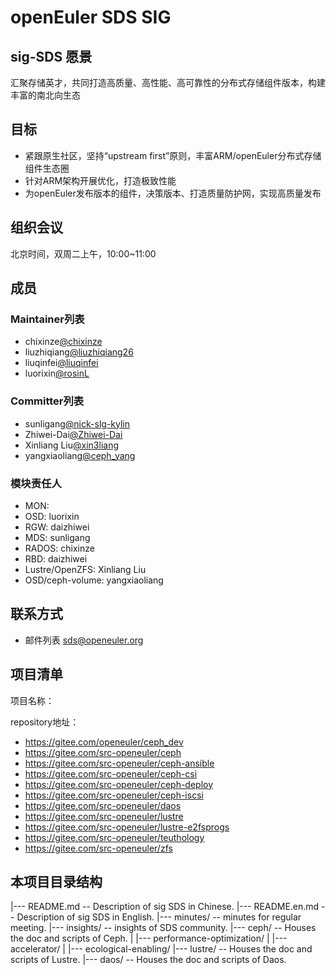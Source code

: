 # openEuler SDS SIG
## sig-SDS 愿景

汇聚存储英才，共同打造高质量、高性能、高可靠性的分布式存储组件版本，构建丰富的南北向生态

## 目标

- 紧跟原生社区，坚持“upstream first”原则，丰富ARM/openEuler分布式存储组件生态圈
- 针对ARM架构开展优化，打造极致性能
- 为openEuler发布版本的组件，决策版本、打造质量防护网，实现高质量发布


## 组织会议

北京时间，双周二上午，10:00~11:00


## 成员

### Maintainer列表

- chixinze[@chixinze](https://gitee.com/chixinze)
- liuzhiqiang[@liuzhiqiang26](https://gitee.com/liuzhiqiang26)
- liuqinfei[@liuqinfei](https://gitee.com/liuqinfei) 
- luorixin[@rosinL](https://gitee.com/rosinL)

### Committer列表

- sunligang[@nick-slg-kylin](https://gitee.com/nick-slg-kylin)
- Zhiwei-Dai[@Zhiwei-Dai](https://gitee.com/Zhiwei-Dai)
- Xinliang Liu[@xin3liang](https://gitee.com/xin3liang)
- yangxiaoliang[@ceph_yang](https://gitee.com/ceph_yang)


### 模块责任人

- MON:
- OSD:     luorixin
- RGW:     daizhiwei
- MDS:     sunligang
- RADOS:   chixinze
- RBD:     daizhiwei
- Lustre/OpenZFS: Xinliang Liu
- OSD/ceph-volume: yangxiaoliang

## 联系方式

- 邮件列表 <sds@openeuler.org>

## 项目清单

项目名称：

repository地址：

- https://gitee.com/openeuler/ceph_dev
- https://gitee.com/src-openeuler/ceph
- https://gitee.com/src-openeuler/ceph-ansible
- https://gitee.com/src-openeuler/ceph-csi
- https://gitee.com/src-openeuler/ceph-deploy
- https://gitee.com/src-openeuler/ceph-iscsi
- https://gitee.com/src-openeuler/daos
- https://gitee.com/src-openeuler/lustre
- https://gitee.com/src-openeuler/lustre-e2fsprogs
- https://gitee.com/src-openeuler/teuthology
- https://gitee.com/src-openeuler/zfs

## 本项目目录结构

|--- README.md                       -- Description of sig SDS in Chinese. 
|--- README.en.md                    -- Description of sig SDS in English. 
|--- minutes/                        -- minutes for regular meeting.
|--- insights/                       -- insights of SDS community.
|--- ceph/                           -- Houses the doc and scripts of Ceph.
|    |--- performance-optimization/ 
|    |--- accelerator/ 
|    |--- ecological-enabling/ 
|--- lustre/                         -- Houses the doc and scripts of Lustre.
|--- daos/                           -- Houses the doc and scripts of Daos.
